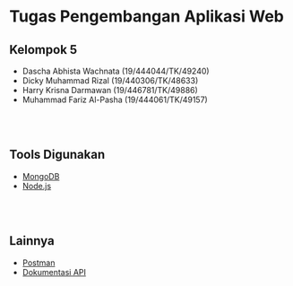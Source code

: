 # Tugas Pengembangan Aplikasi Web

## Kelompok 5
- Dascha Abhista Wachnata (19/444044/TK/49240)
- Dicky Muhammad Rizal (19/440306/TK/48633)
- Harry Krisna Darmawan (19/446781/TK/49886)
- Muhammad Fariz Al-Pasha (19/444061/TK/49157)
<br/>
<br/>

## Tools Digunakan
- [MongoDB](https://www.mongodb.com/try/download/community)
- [Node.js](https://nodejs.org/en/download/)
<br/>
<br/>

## Lainnya
- [Postman](https://www.postman.com/downloads/)
- [Dokumentasi API](https://documenter.getpostman.com/view/11446853/UUxwE9gs)